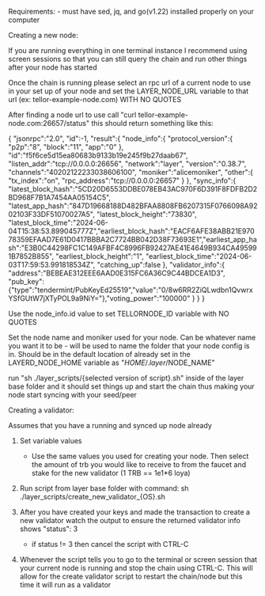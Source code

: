 Requirements:
    - must have sed, jq, and go(v1.22) installed properly on your computer

Creating a new node:

If you are running everything in one terminal instance I recommend using screen sessions so that you can still query the chain and run other things after your node has started

Once the chain is running please select an rpc url of a current node to use in your set up of your node and set the LAYER_NODE_URL variable to that url (ex: tellor-example-node.com) WITH NO QUOTES

After finding a node url to use call "curl tellor-example-node.com:26657/status" this should return something like this:

{
    "jsonrpc":"2.0",
    "id":-1,
    "result":{
        "node_info":{
            "protocol_version":{
                "p2p":"8",
                "block":"11",
                "app":"0"
            },
            "id":"f5f6ce5d15ea80683b9133b19e245f9b27daab67",
            "listen_addr":"tcp://0.0.0.0:26656",
            "network":"layer",
            "version":"0.38.7",
            "channels":"40202122233038606100",
            "moniker":"alicemoniker",
            "other":{
                "tx_index":"on",
                "rpc_address":"tcp://0.0.0.0:26657"
            }
        },
        "sync_info":{
            "latest_block_hash":"5CD20D6553DDBE078EB43AC970F6D391F8FDFB2D2BD968F7B1A7454AA05154C5",
            "latest_app_hash":"847D19668188D482BFAA8808FB6207315F0766098A9202103F33DF51070027A5",
            "latest_block_height":"73830",
            "latest_block_time":"2024-06-04T15:38:53.899045777Z","earliest_block_hash":"EACF6AFE38ABB21E97078359EFAAD7E61D0417BBBA2C7724BB042D38F73693E1","earliest_app_hash":"E3B0C44298FC1C149AFBF4C8996FB92427AE41E4649B934CA495991B7852B855",
            "earliest_block_height":"1",
            "earliest_block_time":"2024-06-03T17:59:53.991818534Z",
            "catching_up":false
        },
        "validator_info":{
            "address":"BEBEAE312EEE6AAD0E315FC6A36C9C44BDCEA1D3",
            "pub_key":{"type":"tendermint/PubKeyEd25519","value":"0/8w6RR2ZiQLwdbn1QvwrxYSfGUtW7jXTyPOL9a9NiY="},"voting_power":"100000"
        }
    }
}

Use the node_info.id value to set TELLORNODE_ID variable with NO QUOTES

Set the node name and moniker used for your node. Can be whatever name you want it to be
    - will be used to name the folder that your node config is in. Should be in the default location of already set in the LAYERD_NODE_HOME variable as "$HOME/.layer/$NODE_NAME"

run "sh ./layer_scripts/{selected version of script}.sh" inside of the layer base folder and it should set things up and start the chain thus making your node start syncing with your seed/peer


Creating a validator:

Assumes that you have a running and synced up node already

1. Set variable values
    - Use the same values you used for creating your node. Then select the amount of trb you would like to receive to from the faucet and stake for the new validator (1 TRB == 1e1*6 loya)

2. Run script from layer base folder with command: sh ./layer_scripts/create_new_validator_{OS}.sh 

3. After you have created your keys and made the transaction to create a new validator watch the output to ensure the returned validator info shows "status": 3
    - if status != 3 then cancel the script with CTRL-C

4. Whenever the script tells you to go to the terminal or screen session that your current node is running and stop the chain using CTRL-C. This will allow for the create validator script to restart the chain/node but this time it will run as a validator

